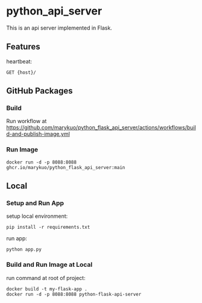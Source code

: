 # python_api_server

This is an api server implemented in Flask.

## Features

heartbeat:

```
GET {host}/
```

## GitHub Packages

### Build

Run workflow at https://github.com/marykuo/python_flask_api_server/actions/workflows/build-and-publish-image.yml

### Run Image

```shell
docker run -d -p 8088:8088 ghcr.io/marykuo/python_flask_api_server:main
```

## Local

### Setup and Run App

setup local environment:

```shell
pip install -r requirements.txt
```

run app:

```shell
python app.py
```

### Build and Run Image at Local

run command at root of project:

```shell
docker build -t my-flask-app .
docker run -d -p 8088:8088 python-flask-api-server
```
